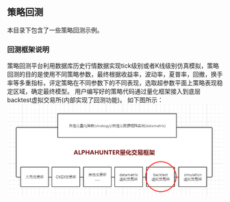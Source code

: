 
## 策略回测

本目录下包含了一些策略回测示例。

### 回测框架说明

策略回测平台利用数据库历史行情数据实现tick级别或者K线级别仿真模拟，策略回测的目的是使用不同策略参数，最终根据收益率，波动率，夏普率，回撤，换手率等多重指标，评定策略在不同参数下的不同表现，选取超参数平面上策略表现稳定区域，确定最终模型。
用户编写好的策略代码通过量化框架接入到底层backtest虚拟交易所(内部实现了回测功能)。
如下图所示：
![](../docs/images/basic_framework_1.png)